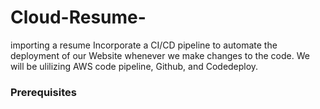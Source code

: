 # Cloud-Resume-
importing a resume 
Incorporate a CI/CD pipeline to automate the deployment of our Website whenever we make changes to the code.
We will be ulilizing AWS code pipeline, Github, and Codedeploy. 

### Prerequisites 
